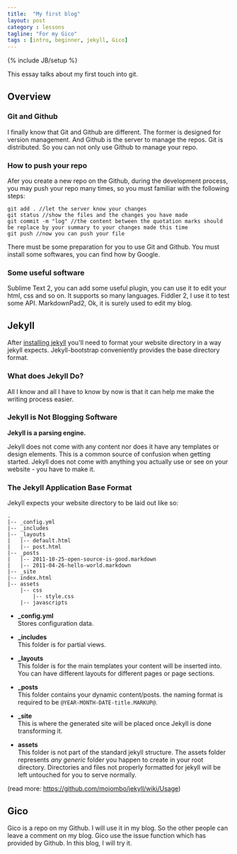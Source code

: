 ```yaml
---
title:  "My first blog"
layout: post
category : lessons
tagline: "For my Gico"
tags : [intro, beginner, jekyll, Gico]
---
```


{% include JB/setup %}

This essay talks about my first touch into git.
## Overview 

### Git and Github

I finally know that Git and Github are different. The former is designed for version management. And Github is the server to manage the repos. Git is distributed. So you can not only use Github to manage your repo. 

### How to push your repo

Afer you create a new repo on the Github, during the development process, you may push your repo many times, so you must familiar with the following steps:

	git add . //let the server know your changes
    git status //show the files and the changes you have made
    git commit -m "log" //the content between the quotation marks should be replace by your summary to your changes made this time
	git push //now you can push your file 

There must be some preparation for you to use Git and Github. You must install some softwares, you can find how by Google.

### Some useful software

Sublime Text 2, you can add some useful plugin, you can use it to edit your html, css and so on. It supports so many languages.
Fiddler 2, I use it to test some API.
MarkdownPad2, Ok, it is surely used to edit my blog.

## Jekyll

After [installing jekyll](/index.html#start-now) you'll need to format your website directory in a way jekyll expects.
Jekyll-bootstrap conveniently provides the base directory format.

### What does Jekyll Do?
All I know and all I have to know by now is that it can help me make the writing  process easier. 

### Jekyll is Not Blogging Software

**Jekyll is a parsing engine.**

Jekyll does not come with any content nor does it have any templates or design elements.
This is a common source of confusion when getting started.
Jekyll does not come with anything you actually use or see on your website - you have to make it.

### The Jekyll Application Base Format

Jekyll expects your website directory to be laid out like so:

    .
    |-- _config.yml
    |-- _includes
    |-- _layouts
    |   |-- default.html
    |   |-- post.html
    |-- _posts
    |   |-- 2011-10-25-open-source-is-good.markdown
    |   |-- 2011-04-26-hello-world.markdown
    |-- _site
    |-- index.html
    |-- assets
        |-- css
            |-- style.css
        |-- javascripts


- **\_config.yml**  
	Stores configuration data.

- **\_includes**  
	This folder is for partial views.

- **\_layouts**   
	This folder is for the main templates your content will be inserted into.
	You can have different layouts for different pages or page sections.

- **\_posts**  
	This folder contains your dynamic content/posts.
	the naming format is required to be `@YEAR-MONTH-DATE-title.MARKUP@`.

- **\_site**  
	This is where the generated site will be placed once Jekyll is done transforming it. 

- **assets**  
	This folder is not part of the standard jekyll structure.
	The assets folder represents _any generic_ folder you happen to create in your root directory.
	Directories and files not properly formatted for jekyll will be left untouched for you to serve normally.

(read more: <https://github.com/mojombo/jekyll/wiki/Usage>)


## Gico 

Gico is a repo on my Github. I will use it in my blog. So the other people can leave a comment on my blog. Gico use the issue function which has provided by Github. In this blog, I will try it.

